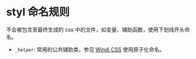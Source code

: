 # styl 命名规则

不会被包含至最终生成的 css 中的文件，如变量、辅助函数，使用下划线开头命名。

- `_helper`: 常用的公共辅助类，参见 [Windi CSS](https://windicss.org/) 使用原子化命名。
